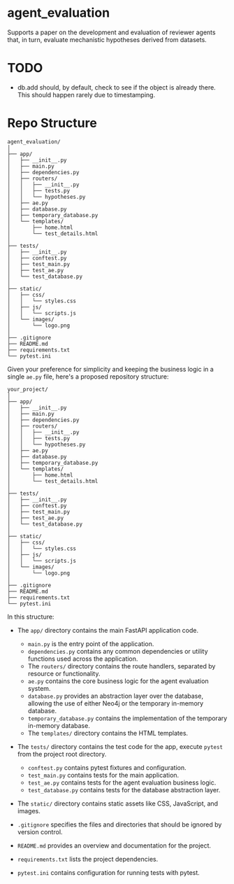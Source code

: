 # agent_evaluation
Supports a paper on the development and evaluation of reviewer agents that, in turn, evaluate mechanistic hypotheses derived from datasets.

# TODO

- db.add should, by default, check to see if the object is already there. This should happen rarely due to timestamping.

# Repo Structure

```
agent_evaluation/
│
├── app/
│   ├── __init__.py
│   ├── main.py
│   ├── dependencies.py
│   ├── routers/
│   │   ├── __init__.py
│   │   ├── tests.py
│   │   └── hypotheses.py
│   ├── ae.py
│   ├── database.py
│   ├── temporary_database.py
│   └── templates/
│       ├── home.html
│       └── test_details.html
│
├── tests/
│   ├── __init__.py
│   ├── conftest.py
│   ├── test_main.py
│   ├── test_ae.py
│   └── test_database.py
│
├── static/
│   ├── css/
│   │   └── styles.css
│   ├── js/
│   │   └── scripts.js
│   └── images/
│       └── logo.png
│
├── .gitignore
├── README.md
├── requirements.txt
└── pytest.ini

```

Given your preference for simplicity and keeping the business logic in a single `ae.py` file, here's a proposed repository structure:

```
your_project/
│
├── app/
│   ├── __init__.py
│   ├── main.py
│   ├── dependencies.py
│   ├── routers/
│   │   ├── __init__.py
│   │   ├── tests.py
│   │   └── hypotheses.py
│   ├── ae.py
│   ├── database.py
│   ├── temporary_database.py
│   └── templates/
│       ├── home.html
│       └── test_details.html
│
├── tests/
│   ├── __init__.py
│   ├── conftest.py
│   ├── test_main.py
│   ├── test_ae.py
│   └── test_database.py
│
├── static/
│   ├── css/
│   │   └── styles.css
│   ├── js/
│   │   └── scripts.js
│   └── images/
│       └── logo.png
│
├── .gitignore
├── README.md
├── requirements.txt
└── pytest.ini
```

In this structure:

- The `app/` directory contains the main FastAPI application code.
  - `main.py` is the entry point of the application.
  - `dependencies.py` contains any common dependencies or utility functions used across the application.
  - The `routers/` directory contains the route handlers, separated by resource or functionality.
  - `ae.py` contains the core business logic for the agent evaluation system.
  - `database.py` provides an abstraction layer over the database, allowing the use of either Neo4j or the temporary in-memory database.
  - `temporary_database.py` contains the implementation of the temporary in-memory database.
  - The `templates/` directory contains the HTML templates.

- The `tests/` directory contains the test code for the app, execute `pytest` from the project root directory.
  - `conftest.py` contains pytest fixtures and configuration.
  - `test_main.py` contains tests for the main application.
  - `test_ae.py` contains tests for the agent evaluation business logic.
  - `test_database.py` contains tests for the database abstraction layer.

- The `static/` directory contains static assets like CSS, JavaScript, and images.

- `.gitignore` specifies the files and directories that should be ignored by version control.

- `README.md` provides an overview and documentation for the project.

- `requirements.txt` lists the project dependencies.

- `pytest.ini` contains configuration for running tests with pytest.

